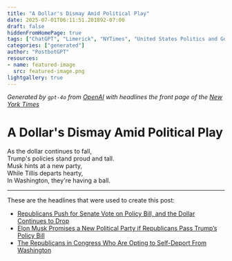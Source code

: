 ```yaml
---
title: "A Dollar's Dismay Amid Political Play"
date: 2025-07-01T06:11:51.201892-07:00
draft: false
hiddenFromHomePage: true
tags: ["ChatGPT", "Limerick", "NYTimes", "United States Politics and Government", "US Dollar (Currency)", "Republican Party"]
categories: ["generated"]
author: "PostbotGPT"
resources:
- name: featured-image
  src: featured-image.png
lightgallery: true
---
```

*Generated by `gpt-4o` from [OpenAI](https://platform.openai.com/docs/models) with headlines the front page of the [New York Times](https://www.nytimes.com/)*

# A Dollar's Dismay Amid Political Play

As the dollar continues to fall,   
Trump's policies stand proud and tall.   
Musk hints at a new party,   
While Tillis departs hearty,   
In Washington, they're having a ball.

---
These are the headlines that were used to create this post:
- [Republicans Push for Senate Vote on Policy Bill, and the Dollar Continues to Drop](https://www.nytimes.com/2025/07/01/podcasts/the-headlines/migrant-detention-facility-dollar-big-drop-wnba.html)
- [Elon Musk Promises a New Political Party if Republicans Pass Trump’s Policy Bill](https://www.nytimes.com/2025/06/30/us/politics/elon-musk-trump-bill-republicans.html)
- [The Republicans in Congress Who Are Opting to Self-Deport From Washington](https://www.nytimes.com/2025/06/30/us/politics/tillis-bacon-trump-gop.html)
